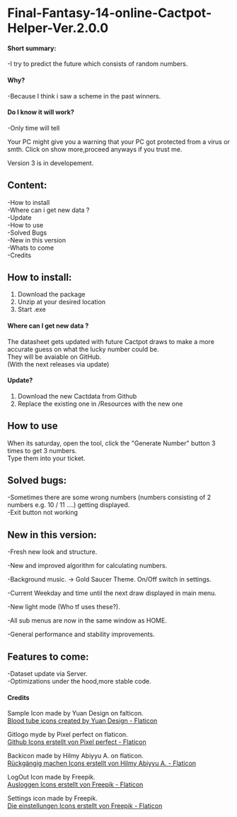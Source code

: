 # Final-Fantasy-14-online-Cactpot-Helper-Ver.2.0.0

#### Short summary:  
-I try to predict the future which consists of random numbers. 
#### Why?
-Because I think i saw a scheme in the past winners.
#### Do I know it will work?
-Only time will tell  



Your PC might give you a warning that your PC got protected from a virus or smth. Click on show more,proceed anyways if you trust me.

Version 3 is in developement.

## Content:  
-How to install  
-Where can i get new data ?  
-Update  
-How to use  
-Solved Bugs  
-New in this version  
-Whats to come  
-Credits  



## How to install:

1. Download the package  
2. Unzip at your desired location  
3. Start .exe  

#### Where can I get new data ?  

The datasheet gets updated with future Cactpot draws to make a more accurate guess on what the lucky number could be.  
They will be avaiable on GitHub.   
(With the next releases via update)

#### Update?  

1. Download the new Cactdata from Github  
2. Replace the existing one in /Resources with the new one  

## How to use

When its saturday, open the tool, click the "Generate Number" button 3 times to get 3 numbers.  
Type them into your ticket.  

## Solved bugs:
-Sometimes there are some wrong numbers (numbers consisting of 2 numbers e.g. 10 / 11 ....) getting displayed.  
-Exit button not working  

## New in this version:  
-Fresh new look and structure.  

-New and improved algorithm for calculating numbers. 

-Background music. -> Gold Saucer Theme. On/Off switch in settings.  

-Current Weekday and time until the next draw displayed in main menu.  

-New light mode (Who tf uses these?).  

-All sub menus are now in the same window as HOME.  

-General performance and stability improvements.  

## Features to come:  

-Dataset update via Server.  
-Optimizations under the hood,more stable code.  

#### Credits  

Sample Icon made by Yuan Design on falticon.  
<a href="https://www.flaticon.com/free-icons/blood-tube" title="blood tube icons">Blood tube icons created by Yuan Design - Flaticon</a>

Gitlogo myde by Pixel perfect on flaticon.  
<a href="https://www.flaticon.com/de/kostenlose-icons/github" title="github Icons">Github Icons erstellt von Pixel perfect - Flaticon</a>

Backicon made by Hilmy Abiyyu A. on flaticon.  
<a href="https://www.flaticon.com/de/kostenlose-icons/ruckgangig-machen" title="rückgängig machen Icons">Rückgängig machen Icons erstellt von Hilmy Abiyyu A. - Flaticon</a>

LogOut Icon made by Freepik.  
<a href="https://www.flaticon.com/de/kostenlose-icons/ausloggen" title="ausloggen Icons">Ausloggen Icons erstellt von Freepik - Flaticon</a>

Settings icon made by Freepik.  
<a href="https://www.flaticon.com/de/kostenlose-icons/die-einstellungen" title="die einstellungen Icons">Die einstellungen Icons erstellt von Freepik - Flaticon</a>
